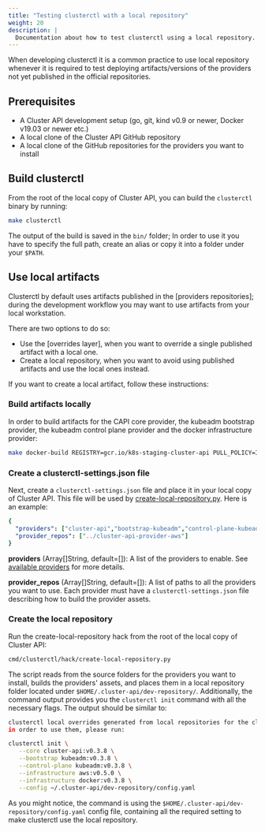 ```yaml
---
title: "Testing clusterctl with a local repository"
weight: 20
description: |
  Documentation about how to test clusterctl using a local repository.
---
```


When developing clusterctl it is a common practice to use local repository whenever
it is required to test deploying artifacts/versions of the providers not yet published
in the official repositories. 

## Prerequisites

* A Cluster API development setup (go, git, kind v0.9 or newer, Docker v19.03 or newer etc.)
* A local clone of the Cluster API GitHub repository
* A local clone of the GitHub repositories for the providers you want to install

## Build clusterctl

From the root of the local copy of Cluster API, you can build the `clusterctl` binary by running:

```bash
make clusterctl
```

The output of the build is saved in the `bin/` folder; In order to use it you have to specify
the full path, create an alias or copy it into a folder under your `$PATH`.

## Use local artifacts

Clusterctl by default uses artifacts published in the [providers repositories];
during the development workflow you may want to use artifacts from your local workstation.

There are two options to do so:

* Use the [overrides layer], when you want to override a single published artifact with a local one.
* Create a local repository, when you want to avoid using published artifacts and use the local ones instead.

If you want to create a local artifact, follow these instructions:

### Build artifacts locally

In order to build artifacts for the CAPI core provider, the kubeadm bootstrap provider, the kubeadm control plane provider and the docker infrastructure provider:

```bash
make docker-build REGISTRY=gcr.io/k8s-staging-cluster-api PULL_POLICY=IfNotPresent
```

### Create a clusterctl-settings.json file

Next, create a `clusterctl-settings.json` file and place it in your local copy
of Cluster API. This file will be used by [create-local-repository.py](#create-the-local-repository). Here is an example:

```yaml
{
  "providers": ["cluster-api","bootstrap-kubeadm","control-plane-kubeadm", "infrastructure-aws", "infrastructure-docker"],
  "provider_repos": ["../cluster-api-provider-aws"]
}
```

**providers** (Array[]String, default=[]): A list of the providers to enable.
See [available providers](#available-providers) for more details.

**provider_repos** (Array[]String, default=[]): A list of paths to all the providers you want to use. Each provider must have
a `clusterctl-settings.json` file describing how to build the provider assets.

### Create the local repository

Run the create-local-repository hack from the root of the local copy of Cluster API:

```bash
cmd/clusterctl/hack/create-local-repository.py
```

The script reads from the source folders for the providers you want to install, builds the providers' assets,
and places them in a local repository folder located under `$HOME/.cluster-api/dev-repository/`.
Additionally, the command output provides you the `clusterctl init` command with all the necessary flags.
The output should be similar to:

```bash
clusterctl local overrides generated from local repositories for the cluster-api, bootstrap-kubeadm, control-plane-kubeadm, infrastructure-docker, infrastructure-aws providers.
in order to use them, please run:

clusterctl init \
   --core cluster-api:v0.3.8 \
   --bootstrap kubeadm:v0.3.8 \
   --control-plane kubeadm:v0.3.8 \
   --infrastructure aws:v0.5.0 \
   --infrastructure docker:v0.3.8 \
   --config ~/.cluster-api/dev-repository/config.yaml
```

As you might notice, the command is using the `$HOME/.cluster-api/dev-repository/config.yaml` config file,
containing all the required setting to make clusterctl use the local repository.


